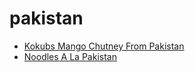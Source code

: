 # pakistan

 * [Kokubs Mango Chutney From Pakistan](index/k/kokubs-mango-chutney-from-pakistan.json)
 * [Noodles A La Pakistan](index/n/noodles-a-la-pakistan.json)
